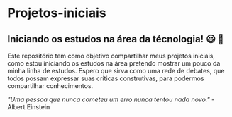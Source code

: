# Projetos-iniciais
## Iniciando os estudos na área da técnologia! :smiley: :green_book:

Este repositório tem como objetivo compartilhar meus projetos iniciais, como estou iniciando os estudos na área pretendo mostrar um pouco da minha linha de estudos. 
Espero que sirva como uma rede de debates, que todos possam expressar suas críticas construtivas, para podermos compartilhar conhecimentos.

 *"Uma pessoa que nunca cometeu um erro nunca tentou nada novo."* - Albert Einstein
